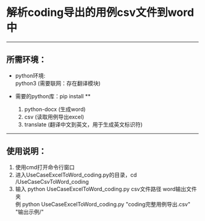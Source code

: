 # 解析coding导出的用例csv文件到word中
***
## 所需环境：
- python环境:  
  python3 (需要联网：存在翻译模块)
  
- 需要的python库：pip install **

     1. python-docx    (生成word)
     2. csv   (读取用例导出excel)
     3. translate     (翻译中文到英文，用于生成英文标识符)
 ***
 
## 使用说明：
 
 1. 使用cmd打开命令行窗口
 2. 进入UseCaseExcelToWord_coding.py的目录，cd /UseCaseCsvToWord_coding
 3. 输入 python UseCaseExcelToWord_coding.py csv文件路径 word输出文件夹  
    例 python UseCaseExcelToWord_coding.py "coding完整用例导出.csv" "输出示例/"  
 
 